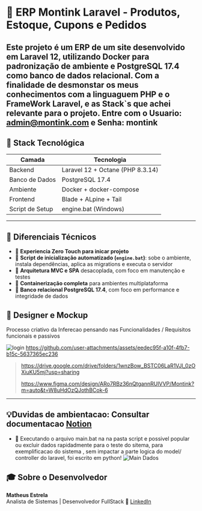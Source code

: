 # 🛒 ERP Montink Laravel - Produtos, Estoque, Cupons e Pedidos

Este projeto é um ERP de um site desenvolvido em **Laravel 12**, utilizando **Docker** para padronização de ambiente e **PostgreSQL 17.4** como banco de dados relacional.
Com a finalidade de desmonstar os meus conhecimentos com a linguaguem PHP e o FrameWork Laravel, e as Stack`s que achei relevante para o projeto.
Entre com o **Usuario: admin@montink.com e Senha: montink**
---

## 🚀 Stack Tecnológica

| Camada        | Tecnologia         |
|---------------|--------------------|
| Backend       | Laravel 12 + Octane (PHP 8.3.14) |
| Banco de Dados| PostgreSQL 17.4    |
| Ambiente      | Docker + docker-compose |
| Frontend      | Blade + ALpine + Tail |
| Script de Setup | engine.bat (Windows)  |

---
## 🧠 Diferenciais Técnicos

- 🚀 **Experiencia Zero Touch para inicar projeto**
- 🔄 **Script de inicialização automatizado (`engine.bat`)**: sobe o ambiente, instala dependências, aplica as migrations e executa o servidor
- 🧱 **Arquitetura MVC e SPA** desacoplada, com foco em manutenção e testes
- 🐳 **Containerização completa** para ambientes multiplataforma
- 💾 **Banco relacional PostgreSQL 17.4**, com foco em performance e integridade de dados

## 🎨 Designer e Mockup 
Processo criativo da Inferecao pensando nas Funcionalidades / Requisitos funcionais e passivos

![login](https://github.com/user-attachments/assets/03e16822-1b97-482c-ba8d-38d14692b52b)
https://github.com/user-attachments/assets/eedec95f-a10f-4fb7-b15c-5637365ec236

> https://drive.google.com/drive/folders/1wnzBow_BSTC06LaR1VJl_0zOXiuKU5mj?usp=sharing
> 
> https://www.figma.com/design/ARo7RBz36nQtgannRUlVVP/Montink?m=auto&t=W8uHdOzQJothBCok-6



---
## 💡Duvidas de ambientacao: Consultar documentacao [Notion](https://www.notion.so/DoC-site-PHP-1df0f2194d92807caed6cc88dd96bb78?pvs=4)
- 💾 Executando o arquivo main.bat na na pasta script e possivel popular ou excluir dados rapidadmente para o teste do sitema, para exemplificacao do sistema , sem impactar a parte logica do model/ controller do laravel, foi escrito em python!
![Main Dados](https://github.com/user-attachments/assets/57de3906-455c-4ccd-9426-113ab2a53850)



## 🎓 Sobre o Desenvolvedor

**Matheus Estrela**  
Analista de Sistemas | Desenvolvedor FullStack
🔗 [LinkedIn](https://www.linkedin.com/in/matheus-estrela-32072a104/)
